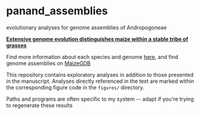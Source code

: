 # panand_assemblies
evolutionary analyses for genome assemblies of Andropogoneae

**[Extensive genome evolution distinguishes maize within a stable tribe of grasses](https://www.biorxiv.org/content/10.1101/2025.01.22.633974v1.full)**

Find more information about each species and genome [here](https://mcstitzer.github.io/panand_assemblies/), and find genome assemblies on [MaizeGDB](https://download.maizegdb.org/Genomes/PanAnd/)

This repository contains exploratory analyses in addition to those presented in the manuscript. Analyses directly referenced in the text are marked within the corresponding figure code in the `figures/` directory.

Paths and programs are often specific to my system -- adapt if you're trying to regenerate these results
